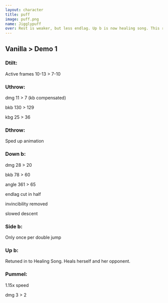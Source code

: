 ```yaml
---
layout: character
title: puff
image: puff.png
name: Jigglypuff
over: Rest is weaker, but less endlag. Up b is now healing song. This removes her ability to sing stall. You can only do one side b per jump, which also reduces stalling.
---
```


## Vanilla > Demo 1

### Dtilt:

Active frames 10-13 > 7-10


### Uthrow:

dmg 11 > 7 (kb compensated) 

bkb 130 > 129

kbg 25 > 36


### Dthrow:

Sped up animation


### Down b:

dmg 28 > 20

bkb 78 > 60

angle 361 > 65

endlag cut in half

invincibility removed

slowed descent


### Side b:

Only once per double jump


### Up b:

Retuned in to Healing Song. Heals herself and her opponent.


### Pummel:

1.15x speed

dmg 3 > 2
